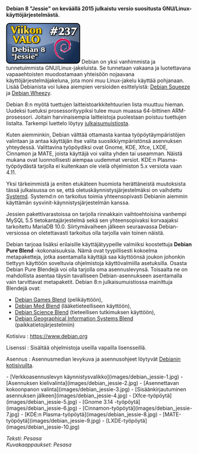 <!--
Title: Debian 8 Jessie
Week: 5x29
Number: 237
Date: 2015/07/27
Pageimage: valo237-debian_jessie.png
Tags: Linux,Käyttöjärjestelmä
-->

**Debian 8 "Jessie" on keväällä 2015 julkaistu versio suositusta GNU/Linux-käyttöjärjestelmästä.**

![](images/valo237-debian_jessie.png "fig:valo237-debian_jessie.png")
Debian on yksi vanhimmista ja tunnetuimmista GNU/Linux-jakeluista. Se tunnetaan vakaana ja luotettavana
vapaaehtoisten muodostamaan yhteisöön nojaavana käyttöjärjestelmäjakeluna, jota moni muu Linux-jakelu
käyttää pohjanaan. Lisää Debianista voi lukea aiempien versioiden esittelyistä: [Debian Squeeze](Debian_GNU_Linux)
ja [Debian Wheezy](http://viikonvalo.fi/Debian_Wheezy).

Debian 8:n myötä tuettujen laitteistoarkkitehtuurien lista muuttuu hieman. Uudeksi tuetuksi prosessorityypiksi
tulee muun muassa 64-bittinen ARM-prosessori. Joitain harvinaisempia laitteistoja puolestaan poistuu tuettujen listalta.
Tarkempi luettelo löytyy [julkaisumuistiosta](https://www.debian.org/releases/stable/amd64/release-notes/ch-whats-new.en.html).

Kuten aiemminkin, Debian välttää ottamasta kantaa työpöytäympäristöjen valintaan ja antaa käyttäjän itse valita suosikkiympäristönsä
asennuksen yhteydessä. Valittavina työpöydiksi ovat Gnome, KDE, Xfce, LXDE, Cinnamon ja MATE, joista käyttäjä voi valita yhden tai
useamman. Näistä mukana ovat luonnollisesti aiempaa uudemmat versiot. KDE:n Plasma-työpöydästä tarjolla ei kuitenkaan ole vielä
ohjelmiston 5.x versiota vaan 4.11.

Yksi tärkeimmistä ja eniten etukäteen huomiota herättäneistä muutoksista tässä julkaisussa on se, että
oletuskäynnistysjärjestelmäksi on vaihdettu [Systemd](https://wiki.debian.org/systemd). Systemd:n on
tarkoitus toimia yhteensopivasti Debianin aiemmin käyttämän sysvinit-käynnistysjärjestelmän kanssa.

Jessien pakettivarastoissa on tarjolla rinnakkain vaihtoehtoisina vanhempi MySQL 5.5 tietokantajärjestelmä
sekä sen yhteensopivaksi korvaajaksi tarkoitettu MariaDB 10.0. Siirtymävaiheen jälkeen seuraavassa
Debian-versiossa on oletettavasti tarkoitus olla tarjolla vain toinen näistä.

Debian tarjoaa lisäksi erilaisille käyttäjätyypeille valmiiksi koostettuja **Debian Pure Blend** -kokonaisuuksia.
Nämä ovat tyypillisesti kokoelma metapaketteja, jotka asentamalla käyttäjä saa käyttöönsä joukon johonkin
tiettyyn käyttöön soveltuvia ohjelmistoja käyttövalmiilla asetuksilla. Osasta Debian Pure Blendejä voi olla tarjolla
oma asennuslevynsä. Toisaalta ne on mahdollista asentaa täysin tavalliseen Debian-asennukseen asentamalla vain
tarvittavat metapaketit. Debian 8:n julkaisumuistiossa mainittuja Blendejä ovat:

-   [Debian Games Blend](http://blends.debian.org/games/tasks/) (pelikäyttöön),
-   [Debian Med Blend](http://blends.debian.org/med/tasks/) (lääketieteelliseen käyttöön),
-   [Debian Science Blend](http://blends.debian.org/science/tasks/) (tieteellisen tutkimuksen käyttöön),
-   [Debian Geographical Information Systems Blend](http://blends.debian.org/gis/tasks/) (paikkatietojärjestelmiin)

Kotisivu
:   <https://www.debian.org>

Lisenssi
:   Sisältää ohjelmistoja useilla vapailla lisensseillä.

Asennus
:   Asennusmedian levykuva ja asennusohjeet löytyvät [Debianin kotisivuilta](https://www.debian.org).

<div class="psgallery" markdown="1">
-   [Verkkoasennuslevyn käynnistysvalikko](images/debian_jessie-1.jpg)
-   [Asennuksen kielivalinta](images/debian_jessie-2.jpg)
-   [Asennettavan kokoonpanon valinta](images/debian_jessie-3.jpg)
-   [Sisäänkirjautuminen asennuksen jälkeen](images/debian_jessie-4.jpg)
-   [Xfce-työpöytä](images/debian_jessie-5.jpg)
-   [Gnome 3.14 -työpöytä](images/debian_jessie-6.jpg)
-   [Cinnamon-työpöytä](images/debian_jessie-7.jpg)
-   [KDE:n Plasma-työpöytä](images/debian_jessie-8.jpg)
-   [MATE-työpöytä](images/debian_jessie-9.jpg)
-   [LXDE-työpöytä](images/debian_jessie-10.jpg)
</div>

*Teksti: Pesasa* <br />
*Kuvakaappaukset: Pesasa*

